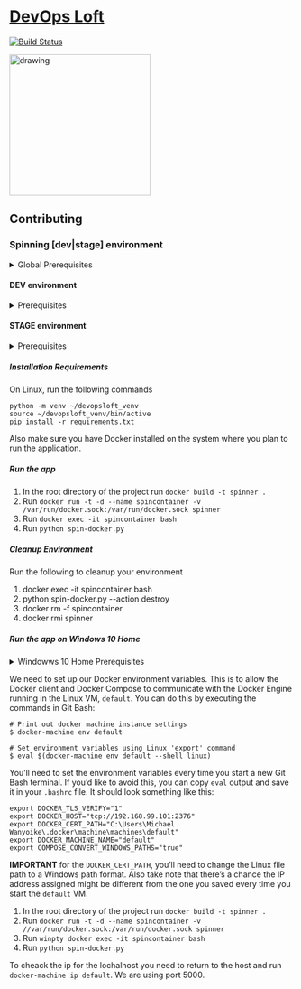 # <a href="http://www.devopsloft.io">DevOps Loft</a>

[![Build Status](https://travis-ci.org/devopsloft/devopsloft.svg?branch=master)](https://travis-ci.org/devopsloft/devopsloft)

<img src="http://www.devopsloft.io/static/logo.png" alt="drawing" width="250" hight="250"/>

## Contributing

### Spinning [dev|stage] environment

<details>
  <summary>Global Prerequisites</summary>
  <ul>
    <li>python 3</li>
    <li>vagrant</li>
    <li>vagrant plugin: vagrant-env</li>
    <li>Use `.env.local` file for configuration keys which overrides `.env`</li>
  </ul>
</details>

#### DEV environment

<details>
  <summary>Prerequisites</summary>
  <ul>
    <li>VirtualBox</li>
    <li>Verify /vault directory exists and is writable</li>
        <li>Install the following packages: </li>
          <li>virtualbox</li>
        <li>fabric3</li>
        <li>docker-compose</li>
 
  </ul>
</details>

#### STAGE environment

<details>
  <summary>Prerequisites</summary>
  <ul>
    <li>AWS account</li>
    <li>AWS credentials: access key & access secret</li>
    <li>keypair</li>
    <li>subnet ID</li>
    <li>Security Group with inbound ports for SSH (22), HTTP (80), HTTPS (443), and 8200</li>
    <li> AWS S3 Bucket</li>
  </ul>
</details>

##### Installation Requirements

On Linux, run the following commands

```
python -m venv ~/devopsloft_venv
source ~/devopsloft_venv/bin/active
pip install -r requirements.txt
```

Also make sure you have Docker installed on the system where you plan to run the application.

##### Run the app

1.  In the root directory of the project run `docker build -t spinner .`
2.  Run `docker run -t -d --name spincontainer -v /var/run/docker.sock:/var/run/docker.sock spinner`
3.  Run `docker exec -it spincontainer bash`
4.  Run `python spin-docker.py`

##### Cleanup Environment

Run the following to cleanup your environment

1. docker exec -it spincontainer bash
2. python spin-docker.py --action destroy
3. docker rm -f spincontainer
4. docker rmi spinner

##### Run the app on Windows 10 Home

<details>
  <summary>Windowws 10 Home Prerequisites</summary>
  <ul>
    <li>Docker toolbox</li>
    <li>docker-cli (`choco install docker-cli` - using prompt)</li>
    <li>docker-compose (`choco install docker-compose` - using prompt)</li>
  </ul>
</details>

We need to set up our Docker environment variables. This is to allow the Docker client and Docker Compose to communicate with the Docker Engine running in the Linux VM, `default`. You can do this by executing the commands in Git Bash:

```
# Print out docker machine instance settings
$ docker-machine env default

# Set environment variables using Linux 'export' command
$ eval $(docker-machine env default --shell linux)
```

You’ll need to set the environment variables every time you start a new Git Bash terminal. If you’d like to avoid this, you can copy `eval` output and save it in your `.bashrc` file. It should look something like this:

```
export DOCKER_TLS_VERIFY="1"
export DOCKER_HOST="tcp://192.168.99.101:2376"
export DOCKER_CERT_PATH="C:\Users\Michael Wanyoike\.docker\machine\machines\default"
export DOCKER_MACHINE_NAME="default"
export COMPOSE_CONVERT_WINDOWS_PATHS="true"
```

<strong>IMPORTANT</strong> for the `DOCKER_CERT_PATH`, you’ll need to change the Linux file path to a Windows path format. Also take note that there’s a chance the IP address assigned might be different from the one you saved every time you start the `default` VM.

1. In the root directory of the project run `docker build -t spinner .`
2. Run `docker run -t -d --name spincontainer -v //var/run/docker.sock:/var/run/docker.sock spinner`
3. Run `winpty docker exec -it spincontainer bash`
4. Run `python spin-docker.py`

To cheack the ip for the lochalhost you need to return to the host and run `docker-machine ip default`. We are using port 5000.
